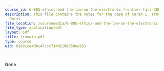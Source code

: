 ```yaml
---
course_id: 6-805-ethics-and-the-law-on-the-electronic-frontier-fall-2005
description: This file contains the notes for the case of Karen I. Trovato and Leendert
  Dorst.
file_location: /coursemedia/6-805-ethics-and-the-law-on-the-electronic-frontier-fall-2005/01091ca4d6c47ccc714d2198059ee563_trovato.pdf
file_type: application/pdf
layout: pdf
title: trovato.pdf
type: course
uid: 01091ca4d6c47ccc714d2198059ee563

---
```

None